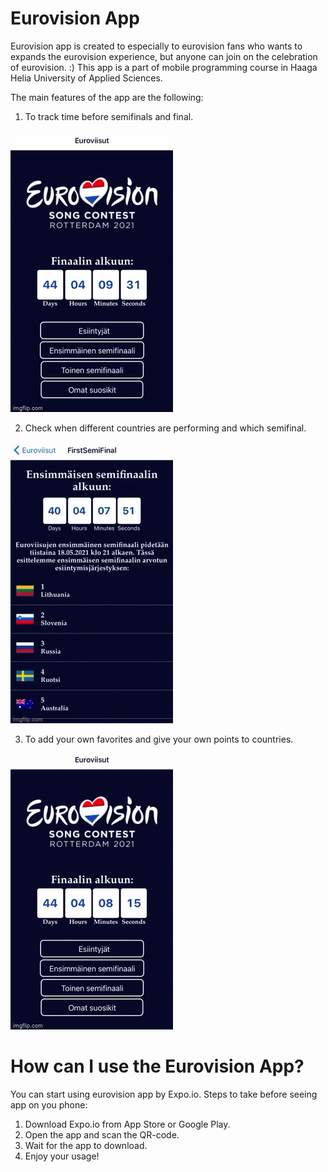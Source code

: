 # Eurovision App
Eurovision app is created to especially to eurovision fans who wants to expands the eurovision experience, but anyone can join on the celebration of eurovision. :) This app is a part of mobile programming course in Haaga Helia University of Applied Sciences.

The main features of the app are the following: 
1. To track time before semifinals and final.

![An example of countdown and homepage](./images/gif1.gif)

2. Check when different countries are performing and which semifinal.

![An example of semifinals](./images/gif4.gif)

3. To add your own favorites and give your own points to countries. 

![An example of countdown and homepage](./images/gif3.gif)

# How can I use the Eurovision App?
You can start using eurovision app by Expo.io. Steps to take before seeing app on you phone:
1. Download Expo.io from App Store or Google Play.
2. Open the app and scan the QR-code.
3. Wait for the app to download.
4. Enjoy your usage!